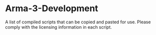 # Arma-3-Development
A list of compiled scripts that can be copied and pasted for use.  Please comply with the licensing information in each script.
